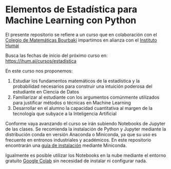 # Elementos de Estadística para Machine Learning con Python

El presente repositorio se refiere a un curso que en colaboración con el [Colegio de Matemáticas Bourbaki](https://www.colegio-bourbaki.com/) impartimos en alianza con el [Instituto Humai](https://ihum.ai/)

Busca las fechas de inicio del próximo curso en: https://ihum.ai/cursos/estadistica

En este curso nos proponemos: 
1. Estudiar los fundamentos matemáticos de la estadística y la probabilidad necesarios para construir una intuición poderosa del estudiante en Ciencia de Datos
2. Familiarizar al estudiante con los argumentos comúnmente utilizados para justificar métodos o técnicas en Machine Learning
3. Desarrollar en el alumno la capacidad cuantitativa al margen de la tecnología que subyace a la Inteligencia Artificial

Conforme vaya avanzando el curso se irán subiendo Notebooks de Jupyter de las clases.
Se recomienda la instalación de Python y Jupyter mediante la distribución conda en versión Anaconda o Miniconda, ya que su uso es frecuente en entronos industriales y académicos. En este repositorio encontrarán una [guía de instalación](https://github.com/AnIsAsPe/ElementosEstadisticaMachineLearningPython/blob/master/Instalaci%C3%B3n%20Python%20y%20Enorno%20de%20Trabajo.pdf) mediante Miniconda.

Igualmente es posible utilizar los Notebooks en la nube mediante el entorno gratuito [Google Colab](https://colab.research.google.com/) sin necesidad de instalar ni configurar nada.




